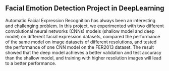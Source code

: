 ## Facial Emotion Detection Project in DeepLearning
Automatic Facial Expression Recognition has always been an interesting and challenging problem. In this project, we experimented with two different convolutional neural networks (CNNs) models (shallow model and deep model) on different facial expression datasets, compared the performance of the same model on image datasets of different resolutions, and tested the performance of one CNN model on the FER2013 dataset. The result showed that the deep model achieves a better validation and test accuracy than the shallow model, and training with higher resolution images will lead to a better performance. 
